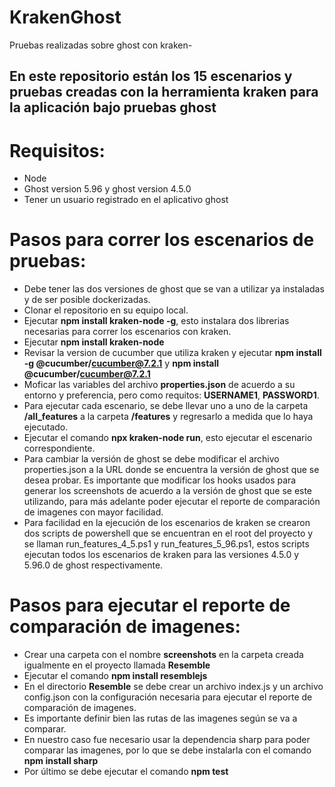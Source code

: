 # KrakenGhost

Pruebas realizadas sobre ghost con kraken-

## En este repositorio están los 15 escenarios y pruebas creadas con la herramienta kraken para la aplicación bajo pruebas ghost

# Requisitos:

- Node
- Ghost version 5.96 y ghost version 4.5.0
- Tener un usuario registrado en el aplicativo ghost

# Pasos para correr los escenarios de pruebas:

- Debe tener las dos versiones de ghost que se van a utilizar ya instaladas y de ser posible dockerizadas.
- Clonar el repositorio en su equipo local.
- Ejecutar **npm install kraken-node -g**, esto instalara dos librerias necesarias para correr los escenarios con kraken.
- Ejecutar **npm install kraken-node**
- Revisar la version de cucumber que utiliza kraken
  y ejecutar **npm install -g @cucumber/cucumber@7.2.1** y **npm install @cucumber/cucumber@7.2.1**
- Moficar las variables del archivo **properties.json** de acuerdo a su entorno y preferencia, pero como requitos: **USERNAME1**, **PASSWORD1**.
- Para ejecutar cada escenario, se debe llevar uno a uno de la carpeta **/all_features** a la carpeta **/features** y regresarlo a medida que lo haya ejecutado.
- Ejecutar el comando **npx kraken-node run**, esto ejecutar el escenario correspondiente.
- Para cambiar la versión de ghost se debe modificar el archivo properties.json a la URL donde se encuentra la versión de ghost que se desea probar. Es importante que modificar los hooks usados para generar los screenshots de acuerdo a la versión de ghost que se este utilizando, para más adelante poder ejecutar el reporte de comparación de imagenes con mayor facilidad.
- Para facilidad en la ejecución de los escenarios de kraken se crearon dos scripts de powershell que se encuentran en el root del proyecto y se llaman run_features_4_5.ps1 y run_features_5_96.ps1, estos scripts ejecutan todos los escenarios de kraken para las versiones 4.5.0 y 5.96.0 de ghost respectivamente.

# Pasos para ejecutar el reporte de comparación de imagenes:

- Crear una carpeta con el nombre **screenshots** en la carpeta creada igualmente en el proyecto llamada **Resemble**
- Ejecutar el comando **npm install resemblejs**
- En el directorio **Resemble** se debe crear un archivo index.js y un archivo config.json con la configuración necesaria para ejecutar el reporte de comparación de imagenes.
- Es importante definir bien las rutas de las imagenes según se va a comparar.
- En nuestro caso fue necesario usar la dependencia sharp para poder comparar las imagenes, por lo que se debe instalarla con el comando **npm install sharp**
- Por último se debe ejecutar el comando **npm test**